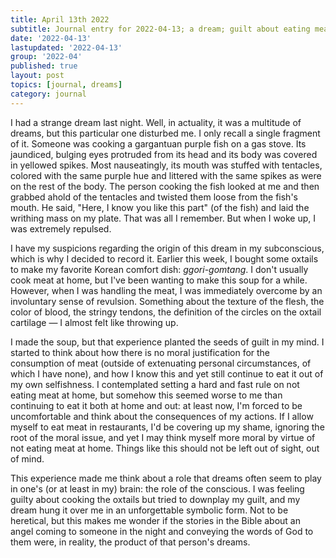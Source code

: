 ```yaml
---
title: April 13th 2022
subtitle: Journal entry for 2022-04-13; a dream; guilt about eating meat
date: '2022-04-13'
lastupdated: '2022-04-13'
group: '2022-04'
published: true
layout: post
topics: [journal, dreams]
category: journal
---
```


I had a strange dream last night. Well, in actuality, it was a multitude of dreams, but this particular one disturbed me. 
I only recall a single fragment of it. Someone was cooking a gargantuan purple fish on a gas stove. 
Its jaundiced, bulging eyes protruded from its head and its body was covered in yellowed spikes. 
Most nauseatingly, its mouth was stuffed with tentacles, colored with the same purple hue and littered with the same spikes as were on the rest of the body. 
The person cooking the fish looked at me and then grabbed ahold of the tentacles and twisted them loose from the fish's mouth. 
He said, "Here, I know you like this part" (of the fish) and laid the writhing mass on my plate.
That was all I remember. But when I woke up, I was extremely repulsed.

I have my suspicions regarding the origin of this dream in my subconscious, which is why I decided to record it.
Earlier this week, I bought some oxtails to make my favorite Korean comfort dish: *ggori-gomtang*. 
I don't usually cook meat at home, but I've been wanting to make this soup for a while.
However, when I was handling the meat, I was immediately overcome by an involuntary sense of revulsion.
Something about the texture of the flesh, the color of blood, the stringy tendons, the definition of the circles on the oxtail cartilage — I almost felt like throwing up. 

I made the soup, but that experience planted the seeds of guilt in my mind. 
I started to think about how there is no moral justification for the consumption of meat (outside of extenuating personal circumstances, of which I have none), and how I know this and yet still continue to eat it out of my own selfishness.
I contemplated setting a hard and fast rule on not eating meat at home, but somehow this seemed worse to me than continuing to eat it both at home and out: at least now, I'm forced to be uncomfortable and think about the consequences of my actions.
If I allow myself to eat meat in restaurants, I'd be covering up my shame, ignoring the root of the moral issue, and yet I may think myself more moral by virtue of not eating meat at home. 
Things like this should not be left out of sight, out of mind. 

This experience made me think about a role that dreams often seem to play in one's (or at least in my) brain: the role of the conscious. 
I was feeling guilty about cooking the oxtails but tried to downplay my guilt, and my dream hung it over me in an unforgettable symbolic form. 
Not to be heretical, but this makes me wonder if the stories in the Bible about an angel coming to someone in the night and conveying the words of God to them were, in reality, the product of that person's dreams.  

